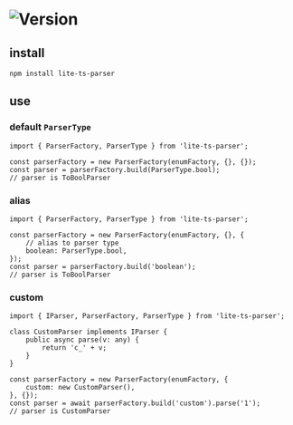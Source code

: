 # ![Version](https://img.shields.io/badge/version-1.1.2-green.svg)

## install

```
npm install lite-ts-parser
```

## use

### default `ParserType`

```
import { ParserFactory, ParserType } from 'lite-ts-parser';

const parserFactory = new ParserFactory(enumFactory, {}, {});
const parser = parserFactory.build(ParserType.bool);
// parser is ToBoolParser
```

### alias

```
import { ParserFactory, ParserType } from 'lite-ts-parser';

const parserFactory = new ParserFactory(enumFactory, {}, {
    // alias to parser type
    boolean: ParserType.bool,
});
const parser = parserFactory.build('boolean');
// parser is ToBoolParser
```

### custom

```
import { IParser, ParserFactory, ParserType } from 'lite-ts-parser';

class CustomParser implements IParser {
    public async parse(v: any) {
        return 'c_' + v;
    }
}

const parserFactory = new ParserFactory(enumFactory, {
    custom: new CustomParser(),
}, {});
const parser = await parserFactory.build('custom').parse('1');
// parser is CustomParser
```